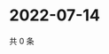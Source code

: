 # 2022-07-14

共 0 条

<!-- BEGIN WEIBO -->
<!-- 最后更新时间 Thu Jul 14 2022 00:25:21 GMT+0800 (China Standard Time) -->

<!-- END WEIBO -->
